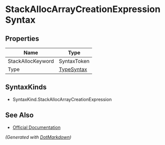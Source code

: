 # StackAllocArrayCreationExpressionSyntax

## Properties

| Name              | Type                        |
| ----------------- | --------------------------- |
| StackAllocKeyword | SyntaxToken                 |
| Type              | [TypeSyntax](TypeSyntax.md) |

## SyntaxKinds

* SyntaxKind\.StackAllocArrayCreationExpression

## See Also

* [Official Documentation](https://docs.microsoft.com/en-us/dotnet/api/microsoft.codeanalysis.csharp.syntax.stackallocarraycreationexpressionsyntax)


*\(Generated with [DotMarkdown](http://github.com/JosefPihrt/DotMarkdown)\)*